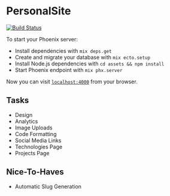 # PersonalSite

[![Build Status](https://semaphoreci.com/api/v1/math3v/personal_site/branches/add-trixjs/badge.svg)](https://semaphoreci.com/math3v/personal_site)

To start your Phoenix server:

  * Install dependencies with `mix deps.get`
  * Create and migrate your database with `mix ecto.setup`
  * Install Node.js dependencies with `cd assets && npm install`
  * Start Phoenix endpoint with `mix phx.server`

Now you can visit [`localhost:4000`](http://localhost:4000) from your browser.

## Tasks

  * Design
  * Analytics
  * Image Uploads
  * Code Formatting
  * Social Media Links
  * Technologies Page
  * Projects Page

## Nice-To-Haves

  * Automatic Slug Generation
